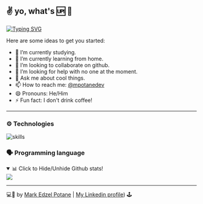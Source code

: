 ## ✌️ yo, what's 🆙 🤖

[![Typing SVG](https://readme-typing-svg.herokuapp.com/?font=Pacifico&&size=28&width=500&color=09812d&lines=I+code+in+JavaScript+and+Python+⚗️;I+💜+Open+Source;Nice+to+meet+you...+🙋🏻‍♂️)](https://git.io/typing-svg)

Here are some ideas to get you started:

- 🔭 I’m currently studying.
- 🔎 I’m currently learning from home.
- 👯 I’m looking to collaborate on github.
- 🤔 I’m looking for help with no one at the moment.
- 💬 Ask me about cool things.
- 📫 How to reach me: [@mpotanedev](https://twitter.com/mpotanedev)
- 😄 Pronouns: He/Him
- ⚡ Fun fact: I don't drink coffee!

---

### ⚙️ Technologies

![skills](https://skillicons.dev/icons?i=bash,bootstrap,codepen,discord,django,html,css,sass,js,fastapi,flask,git,heroku,linkedin,md,neovim,nodejs,postgresql,powershell,py,pytorch,regex,selenium,stackoverflow,svg,tailwind,tensorflow,twitter,vercel,vim,vscode&theme=light)

### 🗣️ Programming language
<details open>
  <summary> 📊 Click to Hide/Unhide Github stats!</summary>
   <img src="https://github-readme-stats.vercel.app/api/top-langs/?username=mpotane&hide=html&langs_count=10&layout=compact&border_radius=25px&theme=onedark" />
</details>

<!--- details open>
  <summary> 🔥 Click to Hide/Unhide Github streak stats!</summary>
    <img src="https://github-readme-streak-stats.herokuapp.com/?user=mpotane&theme=onedark" />
</details --->

---

💻🌠 by [Mark Edzel Potane](https://mpotane.github.io) | [My Linkedin profile](https://www.linkedin.com/in/mpotane/)) 🕹
